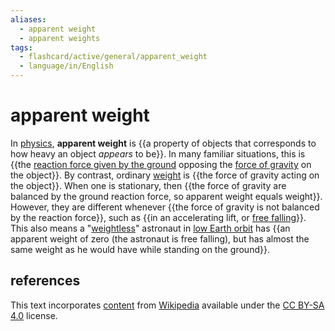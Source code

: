 ```yaml
---
aliases:
  - apparent weight
  - apparent weights
tags:
  - flashcard/active/general/apparent_weight
  - language/in/English
---
```


# apparent weight

In [physics](physics.md), __apparent weight__ is {{a property of objects that corresponds to how heavy an object _appears_ to be}}. In many familiar situations, this is {{the [reaction force given by the ground](ground%20reaction%20force.md) opposing the [force of gravity](gravity.md) on the object}}. By contrast, ordinary [weight](weight.md) is {{the force of gravity acting on the object}}. When one is stationary, then {{the force of gravity are balanced by the ground reaction force, so apparent weight equals weight}}. However, they are different whenever {{the force of gravity is not balanced by the reaction force}}, such as {{in an accelerating lift, or [free falling](free%20fall.md)}}. This also means a "[weightless](weightlessness.md)" astronaut in [low Earth orbit](low%20Earth%20orbit.md) has {{an apparent weight of zero (the astronaut is free falling), but has almost the same weight as he would have while standing on the ground}}.

## references

This text incorporates [content](https://en.wikipedia.org/wiki/apparent_weight) from [Wikipedia](Wikipedia.md) available under the [CC BY-SA 4.0](https://creativecommons.org/licenses/by-sa/4.0/) license.
